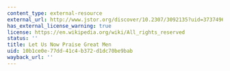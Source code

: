 ```yaml
---
content_type: external-resource
external_url: http://www.jstor.org/discover/10.2307/3092135?uid=3737496&uid=2129&uid=2&uid=70&uid=4&sid=55964589303
has_external_license_warning: true
license: https://en.wikipedia.org/wiki/All_rights_reserved
status: ''
title: Let Us Now Praise Great Men
uid: 10b1ce0e-77dd-41c4-b372-d1dc70be9bab
wayback_url: ''
---
```

